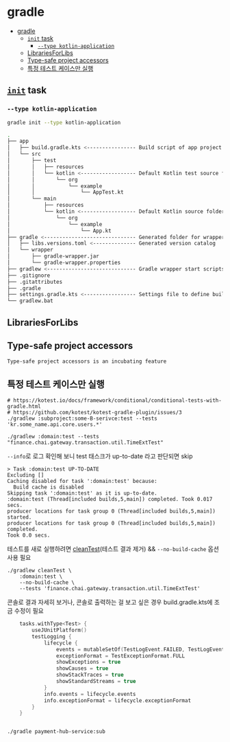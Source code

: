 # gradle

- [gradle](#gradle)
    - [`init` task](#init-task)
        - [`--type kotlin-application`](#--type-kotlin-application)
    - [LibrariesForLibs](#librariesforlibs)
    - [Type-safe project accessors](#type-safe-project-accessors)
    - [특정 테스트 케이스만 실행](#특정-테스트-케이스만-실행)

## [`init`](https://docs.gradle.org/current/samples/sample_building_kotlin_applications.html#run_the_init_task) task

### `--type kotlin-application`

```sh
gradle init --type kotlin-application
```

```sh
.
├── app
│   ├── build.gradle.kts <---------------- Build script of app project
│   └── src
│       ├── test
│       │   ├── resources
│       │   └── kotlin <------------------ Default Kotlin test source folder
│       │       └── org
│       │           └── example
│       │               └── AppTest.kt
│       └── main
│           ├── resources
│           └── kotlin <------------------ Default Kotlin source folder
│               └── org
│                   └── example
│                       └── App.kt
├── gradle <------------------------------ Generated folder for wrapper files
│   ├── libs.versions.toml <-------------- Generated version catalog
│   └── wrapper
│       ├── gradle-wrapper.jar
│       └── gradle-wrapper.properties
├── gradlew <----------------------------- Gradle wrapper start scripts
├── .gitignore
├── .gitattributes
├── .gradle
├── settings.gradle.kts <----------------- Settings file to define build name and subprojects
└── gradlew.bat
```

## LibrariesForLibs

## Type-safe project accessors

```log
Type-safe project accessors is an incubating feature
```

## 특정 테스트 케이스만 실행

```shell
# https://kotest.io/docs/framework/conditional/conditional-tests-with-gradle.html
# https://github.com/kotest/kotest-gradle-plugin/issues/3
./gradlew :subproject:some-B-serivce:test --tests 'kr.some_name.api.core.users.*'
```

```shell
./gradlew :domain:test --tests "finance.chai.gateway.transaction.util.TimeExtTest"
```

`--info`로 로그 확인해 보니 test 태스크가 up-to-date 라고 판단되면 skip

```log
> Task :domain:test UP-TO-DATE
Excluding []
Caching disabled for task ':domain:test' because:
  Build cache is disabled
Skipping task ':domain:test' as it is up-to-date.
:domain:test (Thread[included builds,5,main]) completed. Took 0.017 secs.
producer locations for task group 0 (Thread[included builds,5,main]) started.
producer locations for task group 0 (Thread[included builds,5,main]) completed.
Took 0.0 secs.
```

테스트를 새로 실행하려면 [cleanTest](https://stackoverflow.com/a/29428063)(테스트 결과 제거) && `--no-build-cache` 옵션 사용 필요

```shell
./gradlew cleanTest \
    :domain:test \
    --no-build-cache \
    --tests 'finance.chai.gateway.transaction.util.TimeExtTest'
```

콘솔로 결과 자세히 보거나, 콘솔로 출력하는 걸 보고 싶은 경우 build.gradle.kts에 조금 수정이 필요

```kts
    tasks.withType<Test> {
        useJUnitPlatform()
        testLogging {
            lifecycle {
                events = mutableSetOf(TestLogEvent.FAILED, TestLogEvent.PASSED, TestLogEvent.SKIPPED)
                exceptionFormat = TestExceptionFormat.FULL
                showExceptions = true
                showCauses = true
                showStackTraces = true
                showStandardStreams = true
            }
            info.events = lifecycle.events
            info.exceptionFormat = lifecycle.exceptionFormat
        }
    }
```

```shell

./gradle payment-hub-service:sub
```

